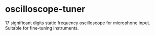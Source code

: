 # oscilloscope-tuner
17 significant digits static frequency oscilloscope for microphone input. Suitable for fine-tuning instruments.
